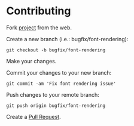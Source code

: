 # Contributing

Fork [project](https://github.com/i8degrees/TEMPLATE_PROJECT) from the web.

Create a new branch (i.e.: bugfix/font-rendering):

```
git checkout -b bugfix/font-rendering
```

Make your changes.

Commit your changes to your new branch:

```
git commit -am 'Fix font rendering issue'
```

Push changes to your remote branch:

```
git push origin bugfix/font-rendering
```

Create a [Pull Request](https://github.com/i8degrees/TEMPLATE_PROJECT/pulls).

